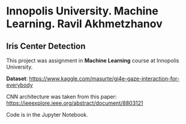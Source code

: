 # Innopolis University. Machine Learning. Ravil Akhmetzhanov
## Iris Center Detection

This project was assignment in **Machine Learning** course at Innopolis University.
    
**Dataset**: https://www.kaggle.com/masurte/gi4e-gaze-interaction-for-everybody
    
CNN architecture was taken from this paper: https://ieeexplore.ieee.org/abstract/document/8803121
    
Code is in the Jupyter Notebook.
    
